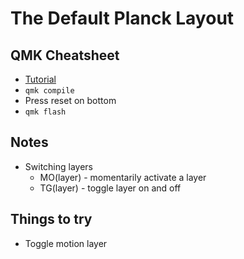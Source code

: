 # The Default Planck Layout

## QMK Cheatsheet

- [Tutorial](https://docs.qmk.fm/#/newbs)
- `qmk compile`
- Press reset on bottom
- `qmk flash`

## Notes

- Switching layers
  - MO(layer) - momentarily activate a layer
  - TG(layer) - toggle layer on and off

## Things to try

- Toggle motion layer

